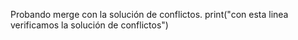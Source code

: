 Probando merge con la solución de conflictos.
print("con esta linea verificamos la solución de conflictos")
